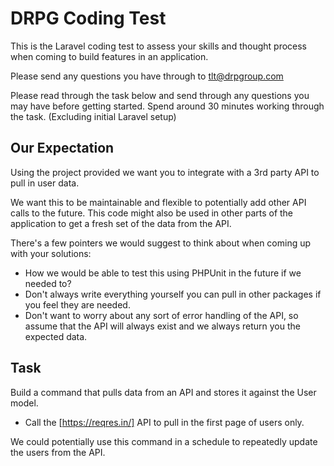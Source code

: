 # DRPG Coding Test

This is the Laravel coding test to assess your skills and thought process when coming to build features in an application.

Please send any questions you have through to tlt@drpgroup.com

Please read through the task below and send through any questions you may have before getting started. Spend around 30 minutes working through the task. (Excluding initial Laravel setup)

## Our Expectation

Using the project provided we want you to integrate with a 3rd party API to pull in user data.

We want this to be maintainable and flexible to potentially add other API calls to the future.
This code might also be used in other parts of the application to get a fresh set of the data from the API.

There's a few pointers we would suggest to think about when coming up with your solutions:

- How we would be able to test this using PHPUnit in the future if we needed to?
- Don't always write everything yourself you can pull in other packages if you feel they are needed.
- Don't want to worry about any sort of error handling of the API, so assume that the API will always
  exist and we always return you the expected data.

## Task

Build a command that pulls data from an API and stores it against the User model.

- Call the [https://reqres.in/] API to pull in the first page of users only.

We could potentially use this command in a schedule to repeatedly update the users from the API.

